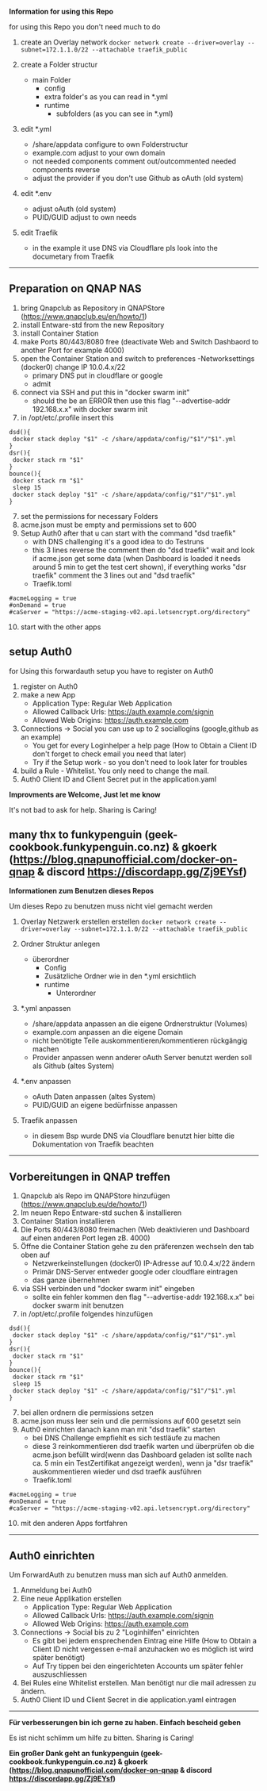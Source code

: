 **Information for using this Repo**

for using this Repo you don't need much to do

1. create an Overlay network
   `docker network create --driver=overlay --subnet=172.1.1.0/22 --attachable traefik_public`

2. create a Folder structur
   - main Folder
     - config
     - extra folder's as you can read in \*.yml
     - runtime
       - subfolders (as you can see in \*.yml)
3. edit \*.yml
   - /share/appdata configure to own Folderstructur
   - example.com adjust to your own domain
   - not needed components comment out/outcommented needed components reverse
   - adjust the provider if you don't use Github as oAuth (old system)
4. edit \*.env
   - adjust oAuth (old system)
   - PUID/GUID adjust to own needs
5. edit Traefik
   - in the example it use DNS via Cloudflare pls look into the documetary from Traefik

---

## Preparation on QNAP NAS

1. bring Qnapclub as Repository in QNAPStore (https://www.qnapclub.eu/en/howto/1)
2. install Entware-std from the new Repository
3. install Container Station
4. make Ports 80/443/8080 free (deactivate Web and Switch Dashbaord to another Port for example 4000)
5. open the Container Station and switch to preferences
   -Networksettings (docker0) change IP 10.0.4.x/22
   - primary DNS put in cloudflare or google
   - admit
6. connect via SSH and put this in "docker swarm init"
   - should the be an ERROR then use this flag "--advertise-addr 192.168.x.x" with docker swarm init
7. in /opt/etc/.profile insert this

```
dsd(){
 docker stack deploy "$1" -c /share/appdata/config/"$1"/"$1".yml
}
dsr(){
 docker stack rm "$1"
}
bounce(){
 docker stack rm "$1"
 sleep 15
 docker stack deploy "$1" -c /share/appdata/config/"$1"/"$1".yml
}
```

7. set the permissions for necessary Folders
8. acme.json must be empty and permissions set to 600
9. Setup Auth0 after that u can start with the command "dsd traefik"
   - with DNS challenging it's a good idea to do Testruns
   - this 3 lines reverse the comment then do "dsd traefik" wait and look if acme.json get some data (when Dashboard is loaded it needs around 5 min to get the test cert shown), if everything works "dsr traefik" comment the 3 lines out and "dsd traefik"
   - Traefik.toml

```
#acmeLogging = true
#onDemand = true
#caServer = "https://acme-staging-v02.api.letsencrypt.org/directory"
```

10. start with the other apps

## setup Auth0

for Using this forwardauth setup you have to register on Auth0

1. register on Auth0
2. make a new App
   - Application Type: Regular Web Application
   - Allowed Callback Urls: https://auth.example.com/signin
   - Allowed Web Origins: https://auth.example.com
3. Connections -> Social you can use up to 2 sociallogins (google,github as an example)
   - You get for every Loginhelper a help page (How to Obtain a Client ID don't forget to check email you need that later)
   - Try if the Setup work - so you don't need to look later for troubles
4. build a Rule - Whitelist. You only need to change the mail.
5. Auth0 Client ID and Client Secret put in the application.yaml

**Improvments are Welcome, Just let me know**

It's not bad to ask for help. Sharing is Caring!

## **many thx to funkypenguin (geek-cookbook.funkypenguin.co.nz) & gkoerk (https://blog.qnapunofficial.com/docker-on-qnap & discord https://discordapp.gg/Zj9EYsf)**

**Informationen zum Benutzen dieses Repos**

Um dieses Repo zu benutzen muss nicht viel gemacht werden

1. Overlay Netzwerk erstellen erstellen
   `docker network create --driver=overlay --subnet=172.1.1.0/22 --attachable traefik_public`

2. Ordner Struktur anlegen
   - überordner
     - Config
     - Zusätzliche Ordner wie in den \*.yml ersichtlich
     - runtime
       - Unterordner
3. \*.yml anpassen
   - /share/appdata anpassen an die eigene Ordnerstruktur (Volumes)
   - example.com anpassen an die eigene Domain
   - nicht benötigte Teile auskommentieren/kommentieren rückgängig machen
   - Provider anpassen wenn anderer oAuth Server benutzt werden soll als Github (altes System)
4. \*.env anpassen
   - oAuth Daten anpassen (altes System)
   - PUID/GUID an eigene bedürfnisse anpassen
5. Traefik anpassen
   - in diesem Bsp wurde DNS via Cloudflare benutzt hier bitte die Dokumentation von Traefik beachten

---

## Vorbereitungen in QNAP treffen

1. Qnapclub als Repo im QNAPStore hinzufügen (https://www.qnapclub.eu/de/howto/1)
2. Im neuen Repo Entware-std suchen & installieren
3. Container Station installieren
4. Die Ports 80/443/8080 freimachen (Web deaktivieren und Dashboard auf einen anderen Port legen zB. 4000)
5. Öffne die Container Station gehe zu den präferenzen wechseln den tab oben auf
   - Netzwerkeinstellungen (docker0) IP-Adresse auf 10.0.4.x/22 ändern
   - Primär DNS-Server entweder google oder cloudflare eintragen
   - das ganze übernehmen
6. via SSH verbinden und "docker swarm init" eingeben
   - sollte ein fehler kommen den flag "--advertise-addr 192.168.x.x" bei docker swarm init benutzen
7. in /opt/etc/.profile folgendes hinzufügen

```
dsd(){
 docker stack deploy "$1" -c /share/appdata/config/"$1"/"$1".yml
}
dsr(){
 docker stack rm "$1"
}
bounce(){
 docker stack rm "$1"
 sleep 15
 docker stack deploy "$1" -c /share/appdata/config/"$1"/"$1".yml
}
```

7. bei allen ordnern die permissions setzen
8. acme.json muss leer sein und die permissions auf 600 gesetzt sein
9. Auth0 einrichten danach kann man mit "dsd traefik" starten
   - bei DNS Challenge empfiehlt es sich testläufe zu machen
   - diese 3 reinkommentieren dsd traefik warten und überprüfen ob die acme.json befüllt wird(wenn das Dashboard geladen ist sollte nach ca. 5 min ein TestZertifikat angezeigt werden), wenn ja "dsr traefik" auskommentieren wieder und dsd traefik ausführen
   - Traefik.toml

```
#acmeLogging = true
#onDemand = true
#caServer = "https://acme-staging-v02.api.letsencrypt.org/directory"
```

10. mit den anderen Apps fortfahren

---

## Auth0 einrichten

Um ForwardAuth zu benutzen muss man sich auf Auth0 anmelden.

1. Anmeldung bei Auth0
2. Eine neue Applikation erstellen
   - Application Type: Regular Web Application
   - Allowed Callback Urls: https://auth.example.com/signin
   - Allowed Web Origins: https://auth.example.com
3. Connections -> Social bis zu 2 "Loginhilfen" einrichten
   - Es gibt bei jedem ensprechenden Eintrag eine Hilfe (How to Obtain a Client ID nicht vergessen e-mail anzuhacken wo es möglich ist wird später benötigt)
   - Auf Try tippen bei den eingerichteten Accounts um später fehler auszuschliessen
4. Bei Rules eine Whitelist erstellen. Man benötigt nur die mail adressen zu ändern.
5. Auth0 Client ID und Client Secret in die application.yaml eintragen

---

**Für verbesserungen bin ich gerne zu haben. Einfach bescheid geben**

Es ist nicht schlimm um hilfe zu bitten. Sharing is Caring!

**Ein großer Dank geht an funkypenguin (geek-cookbook.funkypenguin.co.nz) & gkoerk (https://blog.qnapunofficial.com/docker-on-qnap & discord https://discordapp.gg/Zj9EYsf)**
